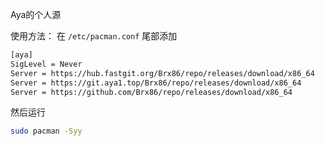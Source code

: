 Aya的个人源


使用方法：
在 ```/etc/pacman.conf``` 尾部添加

```bash
[aya]
SigLevel = Never
Server = https://hub.fastgit.org/Brx86/repo/releases/download/x86_64
Server = https://git.aya1.top/Brx86/repo/releases/download/x86_64
Server = https://github.com/Brx86/repo/releases/download/x86_64
```

然后运行

```bash
sudo pacman -Syy
```

